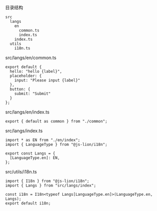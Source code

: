 目录结构

```
src
  langs
    en
      common.ts
      index.ts
    index.ts
  utils
    i18n.ts
```

src/langs/en/common.ts
```
export default {
  hello: "hello {label}",
  placeholder: {
    input: "Please input {label}"
  },
  button: {
    submit: "Submit"
  }
};
```

src/langs/en/index.ts
```
export { default as common } from "./common";
```

src/langs/index.ts
```
import * as EN from "./en/index";
import { LanguageType } from "@js-lion/i18n";

export const Langs = {
  [LanguageType.en]: EN,
};
```

src/utils/i18n.ts
```
import { I18n } from "@js-lion/i18n";
import { Langs } from "src/langs/index";

const i18n = I18n<typeof Langs[LanguageType.en]>(LanguageType.en, Langs);
export default i18n;
```